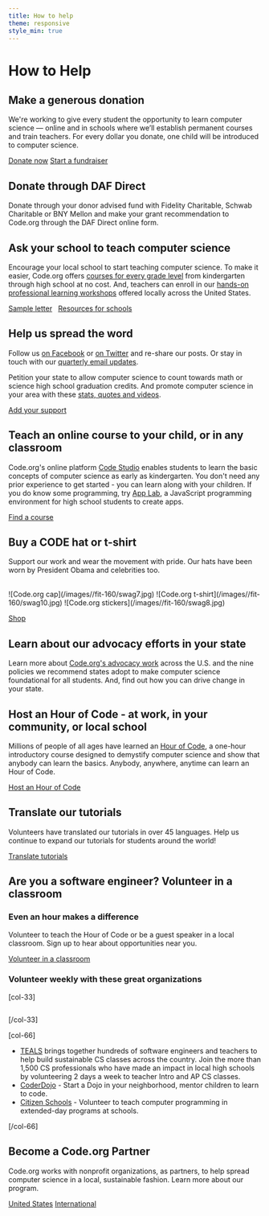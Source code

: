 ```yaml
---
title: How to help
theme: responsive
style_min: true
---
```


<style>
  #dafdirectdiv form img {
    width: 175px;
    display: unset !important;
  }

  #dafdirectdiv .whatThis a{
    width: unset;
  }

  #dafdirectdiv .dafdirectDropdown {
    width: 100%;
  }

  #dafdirectdiv div.dafdirectButtonContain a img{
    width: 75px !important;
    margin: 7px -10px;
  }
</style>

# How to Help

## Make a generous donation
We're working to give every student the opportunity to learn computer science — online and in schools where we’ll establish permanent courses and train teachers. For every dollar you donate, one child will be introduced to computer science.

<a class="link-button" href="https://donate.code.org/give/172233/#!/donation/checkout">Donate now</a> <a class="link-button" href="https://donate.code.org/campaign/computer-science-education/c142257">Start a fundraiser</a>


## Donate through DAF Direct
Donate through your donor advised fund with Fidelity Charitable, Schwab Charitable or BNY Mellon and make your grant recommendation to Code.org through the DAF Direct online form.

<script type = "text/javascript">_dafdirect_settings="460858543_2011_4c0f3ec3-bb31-485f-9544-25528b79d56a"</script><script type = "text/javascript" src = "https://www.dafdirect.org/ddirect/dafdirect4.js"></script>


## Ask your school to teach computer science
Encourage your local school to start teaching computer science. To make it easier, Code.org offers [courses for every grade level](https://code.org/teach) from kindergarten through high school at no cost. And, teachers can enroll in our [hands-on professional learning workshops](/educate/professional-learning) offered locally across the United States.

<a class="link-button" href="/promote/letter">Sample letter</a>&nbsp;&nbsp; <a class="link-button" href="/yourschool">Resources for schools</a>

## Help us spread the word
Follow us [on Facebook](http://facebook.com/Code.org) or [on Twitter](http://twitter.com/codeorg) and re-share our posts.  Or stay in touch with our [quarterly email updates](http://go.pardot.com/l/153401/2018-01-12/k555vp).

Petition your state to allow computer science to count towards math or science high school graduation credits. And promote computer science in your area with these [stats, quotes and videos](/promote).

<a class="link-button" href="/promote">Add your support</a>

## Teach an online course to your child, or in any classroom
Code.org's online platform [Code Studio](https://code.org/teach) enables students to learn the basic concepts of computer science as early as kindergarten. You don't need any prior experience to get started - you can learn along with your children. If you do know some programming, try [App Lab](/educate/applab), a JavaScript programming environment for high school students to create apps.

<a class="link-button" href="https://code.org/teach">Find a course</a>

## Buy a CODE hat or t-shirt
Support our work and wear the movement with pride. Our hats have been worn by President Obama and celebrities too.

<br/>
![Code.org cap](/images//fit-160/swag7.jpg)
![Code.org t-shirt](/images//fit-160/swag10.jpg)
![Code.org stickers](/images//fit-160/swag8.jpg)

<a class="link-button" href="/shop">Shop</a>

## Learn about our advocacy efforts in your state
Learn more about [Code.org's advocacy work](https://advocacy.code.org) across the U.S. and the nine policies we recommend states adopt to make computer science foundational for all students. And, find out how you can drive change in your state.

## Host an Hour of Code - at work, in your community, or local school
Millions of people of all ages have learned an [Hour of Code](https://hourofcode.com), a one-hour introductory course designed to demystify computer science and show that anybody can learn the basics. Anybody, anywhere, anytime can learn an Hour of Code.

<a class="link-button" href="https://hourofcode.com/how-to">Host an Hour of Code</a>

## Translate our tutorials
Volunteers have translated our tutorials in over 45 languages. Help us continue to expand our tutorials for students around the world!

<a class="link-button" href="/translate">Translate tutorials</a>

## Are you a software engineer? Volunteer in a classroom
### Even an hour makes a difference
Volunteer to teach the Hour of Code or be a guest speaker in a local classroom. Sign up to hear about opportunities near you.

<a class="link-button" href="/volunteer">Volunteer in a classroom</a>

### Volunteer weekly with these great organizations
[col-33]

<img src="/images/fit-300/teals/quincy.jpg" style="border-radius: 5px; margin-left: 0px;" alt="">

[/col-33]

[col-66]

- [TEALS](https://www.tealsk12.org/) brings together hundreds of software engineers and teachers to help build sustainable CS classes across the country. Join the more than 1,500 CS professionals who have made an impact in local high schools by volunteering 2 days a week to teacher Intro and AP CS classes.
- [CoderDojo](http://www.coderdojo.com) - Start a Dojo in your neighborhood, mentor children to learn to code.
- [Citizen Schools](https://www.citizenschools.org/volunteer) - Volunteer to teach computer programming in extended-day programs at schools.

[/col-66]

<div style="clear: both;"></div>

## Become a Code.org Partner
Code.org works with nonprofit organizations, as partners, to help spread computer science in a local, sustainable fashion. Learn more about our program.

<a class="link-button" href="/educate/regional-partner">United States</a>
<a class="link-button" href="/international">International</a>
